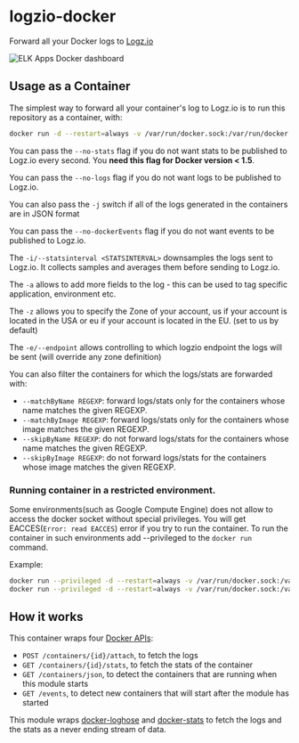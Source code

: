 # logzio-docker

Forward all your Docker logs to [Logz.io](http://logz.io)

![ELK Apps Docker dashboard](https://github.com/logzio/logzio-docker/blob/master/Docker-DashBoard.png)


## Usage as a Container

The simplest way to forward all your container's log to Logz.io is to
run this repository as a container, with:

```sh
docker run -d --restart=always -v /var/run/docker.sock:/var/run/docker.sock logzio/logzio-docker -t ***TOKEN*** -a env=prod
```

You can pass the `--no-stats` flag if you do not want stats to be
published to Logz.io every second. You __need this flag for Docker
version < 1.5__.

You can pass the `--no-logs` flag if you do not want logs to be published to Logz.io.

You can also pass the `-j` switch if all of the logs generated in the containers are in JSON format

You can pass the `--no-dockerEvents` flag if you do not want events to be
published to Logz.io.

The `-i/--statsinterval <STATSINTERVAL>` downsamples the logs sent to Logz.io. It collects samples and averages them before sending to Logz.io.

The `-a` allows to add more fields to the log - this can be used to tag specific application, environment etc. 

The `-z` allows you to specify the Zone of your account, us if your account is located in the USA or eu if your account is located in the EU. (set to us by default)

The `-e/--endpoint` allows controlling to which logzio endpoint the logs will be sent (will override any zone definition)

You can also filter the containers for which the logs/stats are
forwarded with:

* `--matchByName REGEXP`: forward logs/stats only for the containers whose name matches the given REGEXP.
* `--matchByImage REGEXP`: forward logs/stats only for the containers whose image matches the given REGEXP.
* `--skipByName REGEXP`: do not forward logs/stats for the containers whose name matches the given REGEXP.
* `--skipByImage REGEXP`: do not forward logs/stats for the containers whose image matches the given REGEXP.

### Running container in a restricted environment.
Some environments(such as Google Compute Engine) does not allow to access the docker socket without special privileges. You will get EACCES(`Error: read EACCES`) error if you try to run the container.
To run the container in such environments add --privileged to the `docker run` command.

Example:
```sh
docker run --privileged -d --restart=always -v /var/run/docker.sock:/var/run/docker.sock logzio/logzio-docker -t ***TOKEN*** -a env=prod
docker run --privileged -d --restart=always -v /var/run/docker.sock:/var/run/docker.sock logzio/logzio-docker --token=***TOKEN*** -a env=prod
```

## How it works

This container wraps four [Docker
APIs](https://docs.docker.com/reference/api/docker_remote_api_v1.17/):

* `POST /containers/{id}/attach`, to fetch the logs
* `GET /containers/{id}/stats`, to fetch the stats of the container
* `GET /containers/json`, to detect the containers that are running when
  this module starts
* `GET /events`, to detect new containers that will start after the
  module has started

This module wraps
[docker-loghose](https://github.com/mcollina/docker-loghose) and
[docker-stats](https://github.com/pelger/docker-stats) to fetch the logs
and the stats as a never ending stream of data.

